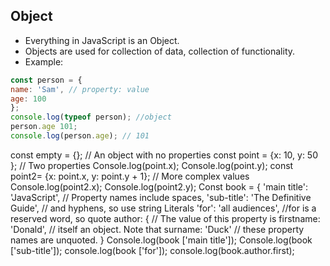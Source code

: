 ## Object
-  Everything in JavaScript is an Object.
-  Objects are used for collection of data, collection of functionality.
-  Example:

```javascript
const person = {
name: 'Sam', // property: value
age: 100
};
console.log(typeof person); //object
person.age 101;
console.log(person.age); // 101
```
const empty = {}; // An object with no properties
const point = {x: 10, y: 50 }; // Two properties
Console.log(point.x);
Console.log(point.y);
const point2= {x: point.x, y: point.y + 1}; // More complex values
Console.log(point2.x);
Console.log(point2.y);
Const book = {
'main title': 'JavaScript', // Property names include spaces, 'sub-title': 'The Definitive Guide', // and hyphens, so use string Literals
'for': 'all audiences', //for is a reserved word, so quote
author: { // The value of this property is
firstname: 'Donald', // itself an object. Note that surname: 'Duck' // these property names are unquoted.
}
Console.log(book ['main title']);
Console.log(book ['sub-title']);
console.log(book ['for']);
console.log(book.author.first);
